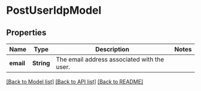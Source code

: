 # PostUserIdpModel

## Properties
Name | Type | Description | Notes
------------ | ------------- | ------------- | -------------
**email** | **String** | The email address associated with the user. | 

[[Back to Model list]](../README.md#documentation-for-models) [[Back to API list]](../README.md#documentation-for-api-endpoints) [[Back to README]](../README.md)


